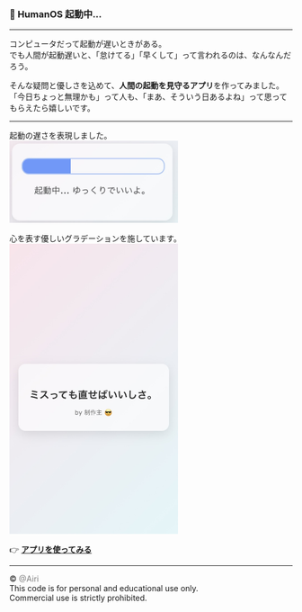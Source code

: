 ### 🧠 HumanOS 起動中...


---


コンピュータだって起動が遅いときがある。  
でも人間が起動遅いと、「怠けてる」「早くして」って言われるのは、なんなんだろう。  


そんな疑問と優しさを込めて、**人間の起動を見守るアプリ**を作ってみました。  
「今日ちょっと無理かも」って人も、「まあ、そういう日あるよね」って思ってもらえたら嬉しいです。


---


起動の遅さを表現しました。<br />
<img src="./slow.jpg" width="300" />
  

心を表す優しいグラデーションを施しています。
<img src="./miss.jpg" width="300" />  



👉 **[アプリを使ってみる](https://emotional-support-kappa.vercel.app/)**


---


© <span style="color:gray;">@Airi</span>  
This code is for personal and educational use only.  
Commercial use is strictly prohibited.
